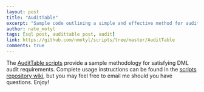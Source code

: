 ```yaml
---
layout: post
title: "AuditTable"
excerpt: "Sample code outlining a simple and effective method for auditing DML operations in a database."
author: nate_motyl
tags: [sql post, audittable post, audit]
link: https://github.com/nmotyl/scripts/tree/master/AuditTable
comments: true
---
```


The [AuditTable scripts](https://github.com/nmotyl/scripts/tree/master/AuditTable) provide a sample methodology for satisfying DML audit requirements. Complete usage instructions can be found in the [scripts repository wiki](https://github.com/nmotyl/scripts/wiki/Audit-Table), but you may feel free to email me should you have questions. Enjoy!

